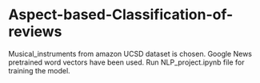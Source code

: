 # Aspect-based-Classification-of-reviews
Musical_instruments from amazon UCSD dataset is chosen.
Google News pretrained word vectors have been used.
Run NLP_project.ipynb file for training the model.
